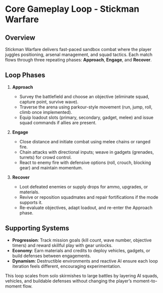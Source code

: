 ﻿# Core Gameplay Loop - Stickman Warfare

## Overview
Stickman Warfare delivers fast-paced sandbox combat where the player juggles positioning, arsenal management, and squad tactics. Each match flows through three repeating phases: **Approach**, **Engage**, and **Recover**.

## Loop Phases
1. **Approach**
   - Survey the battlefield and choose an objective (eliminate squad, capture point, survive wave).
   - Traverse the arena using parkour-style movement (run, jump, roll, climb once implemented).
   - Equip loadout slots (primary, secondary, gadget, melee) and issue squad commands if allies are present.

2. **Engage**
   - Close distance and initiate combat using melee chains or ranged fire.
   - Chain attacks with directional inputs; weave in gadgets (grenades, turrets) for crowd control.
   - React to enemy fire with defensive options (roll, crouch, blocking gear) and maintain momentum.

3. **Recover**
   - Loot defeated enemies or supply drops for ammo, upgrades, or materials.
   - Revive or reposition squadmates and repair fortifications if the mode supports it.
   - Re-evaluate objectives, adapt loadout, and re-enter the Approach phase.

## Supporting Systems
- **Progression**: Track mission goals (kill count, wave number, objective timers) and reward skillful play with gear unlocks.
- **Economy**: Earn materials and credits to deploy vehicles, gadgets, or build defenses between engagements.
- **Dynamism**: Destructible environments and reactive AI ensure each loop iteration feels different, encouraging experimentation.

This loop scales from solo skirmishes to large battles by layering AI squads, vehicles, and buildable defenses without changing the player’s moment-to-moment flow.
